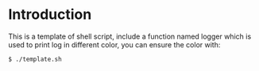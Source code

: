 # Introduction

This is a template of shell script, include a function named logger which is used to print log in different color, you can ensure the color with:

```
$ ./template.sh
```
